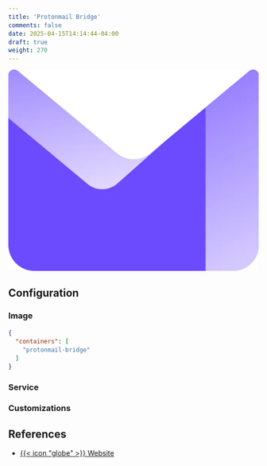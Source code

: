 ```yaml
---
title: 'Protonmail Bridge'
comments: false
date: 2025-04-15T14:14:44-04:00
draft: true
weight: 270
---
```

![Protonmail Bridge](./proton-mail.webp)

## Configuration

### Image

```json {filename=".config/my-server-build"}
{
  "containers": [
    "protonmail-bridge"
  ]
}
```

### Service

### Customizations

## References

- [{{< icon "globe" >}} Website](https://github.com/ProtonMail/proton-bridge)
